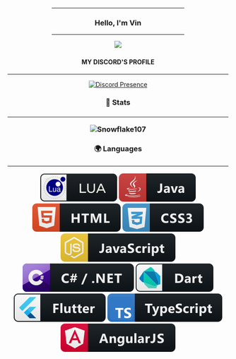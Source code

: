 <div align="center">

<hr width = "300vw">

<h3 align="center">Hello, I'm Vin</h3>
  
<hr width = "300vw">

<img src = "discord.app.ico" width = "50"> <h4>MY DISCORD'S PROFILE</h4>
<hr width = "500vw">
  
[![Discord Presence](https://lanyard-profile-readme.vercel.app/api/805823215842230323)](https://discord.com/users/805823215842230323)

  
<h3>📕 Stats<h3>

<hr width = "500vw">

![Snowflake107](https://github-readme-stats.vercel.app/api?username=VinIsDev&show_icons=true&theme=tokyonight&hide=["issues"])
  
<h3>🌍 Languages<h3>

<hr width = "500vw">
   <p align="center">
      <img src="https://github.com/YisusOnDev/YisusOnDev/blob/8659315da5ae39e2635e7d2c1e2a6317163e3c72/lua.svg" />
      <img src="https://github.com/MikeCodesDotNET/ColoredBadges/blob/master/svg/dev/languages/java.svg" />
      <img src="https://github.com/MikeCodesDotNET/ColoredBadges/blob/master/svg/dev/languages/html.svg" />
      <img src="https://github.com/MikeCodesDotNET/ColoredBadges/blob/master/svg/dev/languages/css3.svg" />
      <img src="https://github.com/MikeCodesDotNET/ColoredBadges/blob/master/svg/dev/languages/js.svg" />
      <img src="https://github.com/MikeCodesDotNET/ColoredBadges/raw/master/svg/dev/languages/csharp_dotnet.svg" />
      <img src="https://github.com/MikeCodesDotNET/ColoredBadges/blob/master/svg/dev/languages/dart_colour.svg" />
      <img src="https://github.com/MikeCodesDotNET/ColoredBadges/blob/master/svg/dev/frameworks/flutter.svg" />
      <img src="https://github.com/YisusOnDev/YisusOnDev/blob/main/typescript.svg" />
      <img src="https://github.com/MikeCodesDotNET/ColoredBadges/blob/master/svg/dev/frameworks/angular.svg" />
   </p>  
</div>
